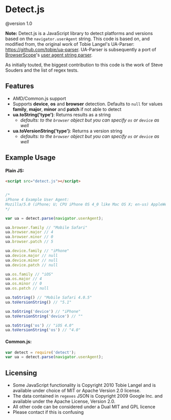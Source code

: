 Detect.js
=========

@version 1.0

**Note:** Detect.js is a JavaScript library to detect platforms and versions based on the `navigator.userAgent` string. This code is based on, and modified from, the original work of Tobie Langel's UA-Parser: https://github.com/tobie/ua-parser. UA-Parser is subsequently a port of [BrowserScope][1]'s [user agent string parser][2].

As initially touted, the biggest contribution to this code is the work of Steve Souders and the list of regex tests.

Features
--------
* AMD/Common.js support
* Supports **device**, **os** and **browser** detection. Defaults to `null` for values **family**, **major**, **minor** and **patch** if not able to detect
* **ua.toString('type')**: Returns results as a string
	* *defaults: to the `browser` object but you can specify `os` or `device` as well*
* **ua.toVersionString('type')**: Returns a version string 
	* *defaults: to the `browser` object but you can specify `os` or `device` as well*

 
Example Usage
-----------
#### Plain JS:
```html
<script src="detect.js"></script>
````

```javascript

/*
iPhone 4 Example User Agent:
Mozilla/5.0 (iPhone; U; CPU iPhone OS 4_0 like Mac OS X; en-us) AppleWebKit/532.9 (KHTML, like Gecko) Version/4.0.5 Mobile/8A293 Safari/6531.22.7 
*/

var ua = detect.parse(navigator.userAgent);

ua.browser.family // "Mobile Safari"
ua.browser.major // 4
ua.browser.minor // 0
ua.browser.patch // 5

ua.device.family // "iPhone"
ua.device.major // null
ua.device.minor // null
ua.device.patch // null

ua.os.family // "iOS"
ua.os.major // 4
ua.os.minor // 0
ua.os.patch // null

ua.toString() // "Mobile Safari 4.0.5"
ua.toVersionString() // "5.1"

ua.toString('device') // "iPhone"
ua.toVersionString('device') // ""

ua.toString('os') // "iOS 4.0"
ua.toVersionString('os') // "4.0"
````

#### Common.js:

```javascript
var detect = require('detect');
var ua = detect.parse(navigator.userAgent);
````


Licensing
---------
 * Some JavaScript functionality is Copyright 2010 Tobie Langel and is available under choice of MIT or Apache Version 2.0 license.
 * The data contained in `regexes` JSON is Copyright 2009 Google Inc. and available under the Apache License, Version 2.0.
 * All other code can be considered under a Dual MIT and GPL licence
 * Please contact if this is confusing


[1]: http://www.browserscope.org
[2]: http://code.google.com/p/ua-parser/